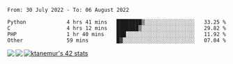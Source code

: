 <!--START_SECTION:waka-->

```text
From: 30 July 2022 - To: 06 August 2022

Python             4 hrs 41 mins   ████████▒░░░░░░░░░░░░░░░░   33.25 %
C                  4 hrs 12 mins   ███████▒░░░░░░░░░░░░░░░░░   29.82 %
PHP                1 hr 40 mins    ███░░░░░░░░░░░░░░░░░░░░░░   11.92 %
Other              59 mins         █▓░░░░░░░░░░░░░░░░░░░░░░░   07.04 %
```

<!--END_SECTION:waka-->
<a href="https://github.com/anuraghazra/github-readme-stats">
  <img align="left" src="https://github-readme-stats.vercel.app/api?username=Tanesan&count_private=true&show_icons=true" />
<img align="left" src="https://github-readme-stats.vercel.app/api/top-langs/?username=Tanesan" />
</a>

[![ktanemur's 42 stats](https://badge42.vercel.app/api/v2/cl1wslf6s002109l771rng2w8/stats?cursusId=21&coalitionId=62)](https://github.com/JaeSeoKim/badge42)
